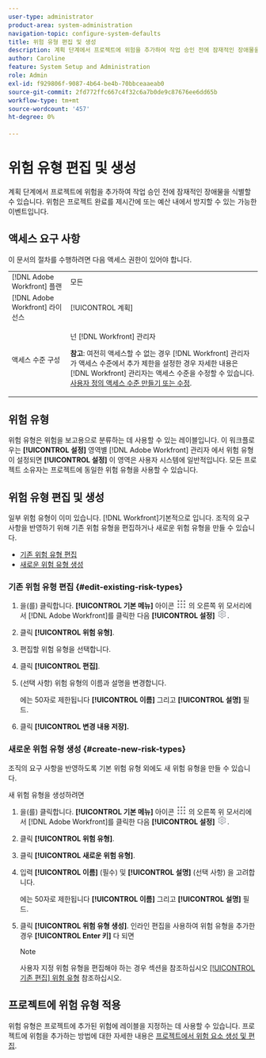 ```yaml
---
user-type: administrator
product-area: system-administration
navigation-topic: configure-system-defaults
title: 위험 유형 편집 및 생성
description: 계획 단계에서 프로젝트에 위험을 추가하여 작업 승인 전에 잠재적인 장애물을 식별할 수 있습니다. 위험은 프로젝트 완료를 제시간에 또는 예산 내에서 방지할 수 있는 가능한 이벤트입니다.
author: Caroline
feature: System Setup and Administration
role: Admin
exl-id: f929806f-9087-4b64-be4b-70bbceaaeab0
source-git-commit: 2fd772ffc667c4f32c6a7b0de9c87676ee6dd65b
workflow-type: tm+mt
source-wordcount: '457'
ht-degree: 0%

---
```


# 위험 유형 편집 및 생성

<!--DON'T DELETE, DRAFT OR HIDE THIS ARTICLE. IT IS LINKED TO THE PRODUCT, THROUGH THE CONTEXT SENSITIVE HELP LINKS.-->

계획 단계에서 프로젝트에 위험을 추가하여 작업 승인 전에 잠재적인 장애물을 식별할 수 있습니다. 위험은 프로젝트 완료를 제시간에 또는 예산 내에서 방지할 수 있는 가능한 이벤트입니다.

## 액세스 요구 사항

이 문서의 절차를 수행하려면 다음 액세스 권한이 있어야 합니다.

<table style="table-layout:auto"> 
 <col> 
 <col> 
 <tbody> 
  <tr> 
   <td role="rowheader">[!DNL Adobe Workfront] 플랜</td> 
   <td>모든</td> 
  </tr> 
  <tr> 
   <td role="rowheader">[!DNL Adobe Workfront] 라이선스</td> 
   <td>[!UICONTROL 계획]</td> 
  </tr> 
  <tr> 
   <td role="rowheader">액세스 수준 구성</td> 
   <td> <p>넌 [!DNL Workfront] 관리자</p> <p><b>참고</b>: 여전히 액세스할 수 없는 경우 [!DNL Workfront] 관리자가 액세스 수준에서 추가 제한을 설정한 경우 자세한 내용은 [!DNL Workfront] 관리자는 액세스 수준을 수정할 수 있습니다. <a href="../../../administration-and-setup/add-users/configure-and-grant-access/create-modify-access-levels.md" class="MCXref xref">사용자 정의 액세스 수준 만들기 또는 수정</a>.</p> </td> 
  </tr> 
 </tbody> 
</table>

## 위험 유형

위험 유형은 위험을 보고용으로 분류하는 데 사용할 수 있는 레이블입니다. 이 워크플로우는 **[!UICONTROL 설정]** 영역별 [!DNL Adobe Workfront] 관리자 에서 위험 유형이 설정되면 **[!UICONTROL 설정]** 이 영역은 사용자 시스템에 일반적입니다. 모든 프로젝트 소유자는 프로젝트에 동일한 위험 유형을 사용할 수 있습니다.

## 위험 유형 편집 및 생성

일부 위험 유형이 이미 있습니다. [!DNL Workfront]기본적으로 입니다. 조직의 요구 사항을 반영하기 위해 기존 위험 유형을 편집하거나 새로운 위험 유형을 만들 수 있습니다.

* [기존 위험 유형 편집](#edit-existing-risk-types)
* [새로운 위험 유형 생성](#create-new-risk-types)

### 기존 위험 유형 편집 {#edit-existing-risk-types}

1. 을(를) 클릭합니다. **[!UICONTROL 기본 메뉴]** 아이콘 ![](assets/main-menu-icon.png) 의 오른쪽 위 모서리에서 [!DNL Adobe Workfront]를 클릭한 다음 **[!UICONTROL 설정]** ![](assets/gear-icon-settings.png).

1. 클릭 **[!UICONTROL 위험 유형]**.
1. 편집할 위험 유형을 선택합니다.
1. 클릭 **[!UICONTROL 편집]**.
1. (선택 사항) 위험 유형의 이름과 설명을 변경합니다.

   에는 50자로 제한됩니다 **[!UICONTROL 이름]** 그리고 **[!UICONTROL 설명]** 필드.

1. 클릭 **[!UICONTROL 변경 내용 저장].**

### 새로운 위험 유형 생성 {#create-new-risk-types}

조직의 요구 사항을 반영하도록 기본 위험 유형 외에도 새 위험 유형을 만들 수 있습니다.

새 위험 유형을 생성하려면

1. 을(를) 클릭합니다. **[!UICONTROL 기본 메뉴]** 아이콘 ![](assets/main-menu-icon.png) 의 오른쪽 위 모서리에서 [!DNL Adobe Workfront]를 클릭한 다음 **[!UICONTROL 설정]** ![](assets/gear-icon-settings.png).

1. 클릭 **[!UICONTROL 위험 유형]**.
1. 클릭 **[!UICONTROL 새로운 위험 유형]**.
1. 입력 **[!UICONTROL 이름]** (필수) 및 **[!UICONTROL 설명]** (선택 사항) 을 고려합니다.

   에는 50자로 제한됩니다 **[!UICONTROL 이름]** 그리고 **[!UICONTROL 설명]** 필드.

1. 클릭 **[!UICONTROL 위험 유형 생성]**. 인라인 편집을 사용하여 위험 유형을 추가한 경우 **[!UICONTROL Enter 키]** 다 되면

   >[!NOTE]
   >
   >사용자 지정 위험 유형을 편집해야 하는 경우 섹션을 참조하십시오 [[!UICONTROL 기존 편집] 위험 유형](#edit-existing-risk-types) 참조하십시오.

## 프로젝트에 위험 유형 적용

위험 유형은 프로젝트에 추가된 위험에 레이블을 지정하는 데 사용할 수 있습니다. 프로젝트에 위험을 추가하는 방법에 대한 자세한 내용은 [프로젝트에서 위험 요소 생성 및 편집](../../../manage-work/projects/define-a-business-case/create-edit-risks-on-projects.md).
